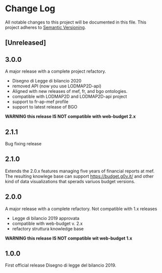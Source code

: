 Change Log
===========
All notable changes to this project will be documented in this file.
This project adheres to [Semantic Versioning](http://semver.org/).

## [Unreleased]

## 3.0.0

A major release with a complete project refactory. 


- Disegno di Legge di bilancio 2020
- removed API (now you use LODMAP2D-api)
- Aligned with new releases of mef, fr, and bgo ontologies.
- compatible with LODMAP2D and LODMAP2D-api project
- support to fr-ap-mef profile
- support to latest release of BGO

**WARNING this release IS NOT compatible with web-budget 2.x**


## 2.1.1

Bug fixing release

## 2.1.0

Extends the 2.0.x features managing five years of financial reports at mef. 
The resulting knowlege base can support https://budget.g0v.it/ and other kind of data visualizations that sperads variuos budget versions.

## 2.0.0

A major release with a complete refactory. Not compatible with 1.x releases

- Legge di bilancio 2019 approvata
- compatible with web-budget v. 2.x
- refactory struttura knowledge base

**WARNING this release IS NOT compatible wit web-budget 1.x**


## 1.0.0

First official release
Disegno di legge del bilancio 2019.

